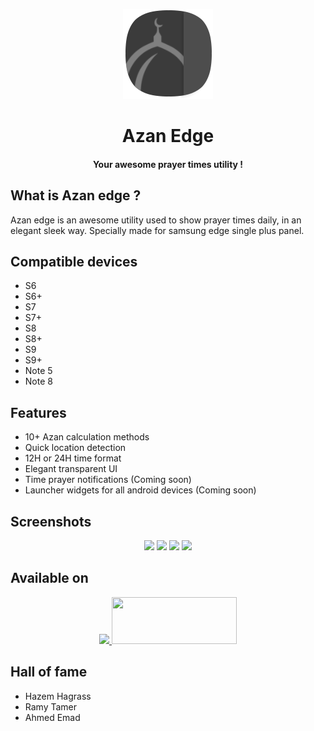 <p align="center"><img src="https://github.com/OmarKRostom/Azan-Edge/blob/master/app/src/main/res/drawable-xhdpi/azan_edge_icon.png" /></p>
<h1 align="center">Azan Edge</h1>
<h4 align="center">Your awesome prayer times utility !</h4>

<h2>What is Azan edge ?</h2>
<p>Azan edge is an awesome utility used to show prayer times daily, in an elegant sleek way. Specially made for samsung edge single plus panel.</p>

<h2>Compatible devices</h2>
<ul>
  <li>S6</li>
  <li>S6+</li>
  <li>S7</li>
  <li>S7+</li>
  <li>S8</li>
  <li>S8+</li>
  <li>S9</li>
  <li>S9+</li>
  <li>Note 5</li>
  <li>Note 8</li>
</ul>

<h2>Features</h2>
<ul>
  <li>10+ Azan calculation methods</li>
  <li>Quick location detection</li>
  <li>12H or 24H time format</li>
  <li>Elegant transparent UI</li>
  <li>Time prayer notifications (Coming soon)</li>
  <li>Launcher widgets for all android devices (Coming soon)</li>
</ul>

<h2>Screenshots</h2>
<p align="center" style="width:100%;>
<div style="display:inline;">
<img width="200" src="https://i.imgur.com/TR1aNJF.jpg" />
<img width="200" src="https://i.imgur.com/6t2xPW3.jpg" />
<img width="200" src="https://i.imgur.com/ThbIwNS.jpg" />
<img width="200" src="https://i.imgur.com/IzsDC9U.jpg" />
</div>
</p>

<h2>Available on</h2>
<p align="center">
  <a href="http://apps.samsung.com/appquery/appDetail.as?appId=com.omarkrostom.azan_edge">
    <img width="200" src="https://resources.samsungdevelopers.com/@api/deki/files/1974/Galaxy_Apps_Badge_PNG.png?revision=1&size=bestfit" />
  </a>
  <a href="https://play.google.com/store/apps/details?id=com.omarkrostom.azan_edge">
    <img width="200" height="75" src="http://www.elmoreapps.com/wp-content/uploads/2013/04/GooglePlay.png" />
  </a>
</p>

<h2>Hall of fame</h2>
<ul>
  <li>Hazem Hagrass</li>
  <li>Ramy Tamer</li>
  <li>Ahmed Emad</li>
</ul>
